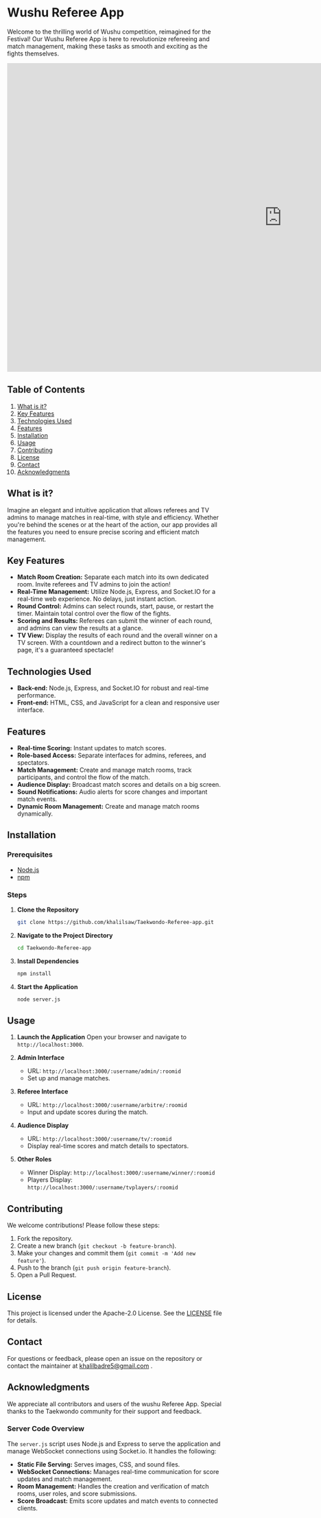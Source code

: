# Wushu Referee App

Welcome to the thrilling world of Wushu competition, reimagined for the Festival! Our Wushu Referee App is here to revolutionize refereeing and match management, making these tasks as smooth and exciting as the fights themselves.

<iframe src="https://ofpptcasa-my.sharepoint.com/personal/khalil_badreddine_ofppt-edu_ma/_layouts/15/embed.aspx?UniqueId=e09307d3-952d-4ff0-8308-2a92b6409829&embed=%7B%22af%22%3Atrue%2C%22ust%22%3Atrue%7D&referrer=StreamWebApp&referrerScenario=EmbedDialog.Create" width="1280" height="720" frameborder="0" scrolling="no" allowfullscreen title="Screencast from 2023-02-25 15-53-58.webm"></iframe>

## Table of Contents

1. [What is it?](#what-is-it)
2. [Key Features](#key-features)
3. [Technologies Used](#technologies-used)
4. [Features](#features)
5. [Installation](#installation)
6. [Usage](#usage)
7. [Contributing](#contributing)
8. [License](#license)
9. [Contact](#contact)
10. [Acknowledgments](#acknowledgments)

## What is it?

Imagine an elegant and intuitive application that allows referees and TV admins to manage matches in real-time, with style and efficiency. Whether you're behind the scenes or at the heart of the action, our app provides all the features you need to ensure precise scoring and efficient match management.

## Key Features

- **Match Room Creation:** Separate each match into its own dedicated room. Invite referees and TV admins to join the action!
- **Real-Time Management:** Utilize Node.js, Express, and Socket.IO for a real-time web experience. No delays, just instant action.
- **Round Control:** Admins can select rounds, start, pause, or restart the timer. Maintain total control over the flow of the fights.
- **Scoring and Results:** Referees can submit the winner of each round, and admins can view the results at a glance.
- **TV View:** Display the results of each round and the overall winner on a TV screen. With a countdown and a redirect button to the winner's page, it's a guaranteed spectacle!

## Technologies Used

- **Back-end:** Node.js, Express, and Socket.IO for robust and real-time performance.
- **Front-end:** HTML, CSS, and JavaScript for a clean and responsive user interface.

## Features

- **Real-time Scoring:** Instant updates to match scores.
- **Role-based Access:** Separate interfaces for admins, referees, and spectators.
- **Match Management:** Create and manage match rooms, track participants, and control the flow of the match.
- **Audience Display:** Broadcast match scores and details on a big screen.
- **Sound Notifications:** Audio alerts for score changes and important match events.
- **Dynamic Room Management:** Create and manage match rooms dynamically.

## Installation

### Prerequisites

- [Node.js](https://nodejs.org/)
- [npm](https://www.npmjs.com/)

### Steps

1. **Clone the Repository**
    ```bash
    git clone https://github.com/khalilsaw/Taekwondo-Referee-app.git
    ```

2. **Navigate to the Project Directory**
    ```bash
    cd Taekwondo-Referee-app
    ```

3. **Install Dependencies**
    ```bash
    npm install
    ```

4. **Start the Application**
    ```bash
    node server.js
    ```

## Usage

1. **Launch the Application**
    Open your browser and navigate to `http://localhost:3000`.

2. **Admin Interface**
    - URL: `http://localhost:3000/:username/admin/:roomid`
    - Set up and manage matches.

3. **Referee Interface**
    - URL: `http://localhost:3000/:username/arbitre/:roomid`
    - Input and update scores during the match.

4. **Audience Display**
    - URL: `http://localhost:3000/:username/tv/:roomid`
    - Display real-time scores and match details to spectators.

5. **Other Roles**
    - Winner Display: `http://localhost:3000/:username/winner/:roomid`
    - Players Display: `http://localhost:3000/:username/tvplayers/:roomid`

## Contributing

We welcome contributions! Please follow these steps:

1. Fork the repository.
2. Create a new branch (`git checkout -b feature-branch`).
3. Make your changes and commit them (`git commit -m 'Add new feature'`).
4. Push to the branch (`git push origin feature-branch`).
5. Open a Pull Request.

## License

This project is licensed under the Apache-2.0 License. See the [LICENSE](./LICENSE) file for details.

## Contact

For questions or feedback, please open an issue on the repository or contact the maintainer at khalilbadre5@gmail.com .

## Acknowledgments

We appreciate all contributors and users of the wushu Referee App. Special thanks to the Taekwondo community for their support and feedback.




### Server Code Overview

The `server.js` script uses Node.js and Express to serve the application and manage WebSocket connections using Socket.io. It handles the following:

- **Static File Serving:** Serves images, CSS, and sound files.
- **WebSocket Connections:** Manages real-time communication for score updates and match management.
- **Room Management:** Handles the creation and verification of match rooms, user roles, and score submissions.
- **Score Broadcast:** Emits score updates and match events to connected clients.
